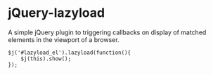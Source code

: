 jQuery-lazyload
========

A simple jQuery plugin to triggering callbacks on display of matched elements in the viewport of a browser.

    $j('#lazyload_el').lazyload(function(){
        $j(this).show();
    });
